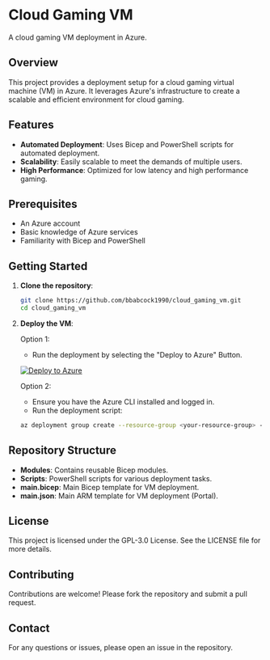 # Cloud Gaming VM

A cloud gaming VM deployment in Azure.

## Overview

This project provides a deployment setup for a cloud gaming virtual machine (VM) in Azure. It leverages Azure's infrastructure to create a scalable and efficient environment for cloud gaming.

## Features

- **Automated Deployment**: Uses Bicep and PowerShell scripts for automated deployment.
- **Scalability**: Easily scalable to meet the demands of multiple users.
- **High Performance**: Optimized for low latency and high performance gaming.

## Prerequisites

- An Azure account
- Basic knowledge of Azure services
- Familiarity with Bicep and PowerShell

## Getting Started

1. **Clone the repository**:
    ```bash
    git clone https://github.com/bbabcock1990/cloud_gaming_vm.git
    cd cloud_gaming_vm
    ```

2. **Deploy the VM**:
    
    Option 1:
    - Run the deployment by selecting the "Deploy to Azure" Button.

    [![Deploy to Azure](https://aka.ms/deploytoazurebutton)](https://portal.azure.com/#create/Microsoft.Template/uri/https%3A%2F%2Fraw.githubusercontent.com%2Fbbabcock1990%2Fcloud_gaming_vm%2Fmain%2Fmain.json)
   
   Option 2:
    - Ensure you have the Azure CLI installed and logged in.
    - Run the deployment script:
    ```bash
    az deployment group create --resource-group <your-resource-group> --template-file main.bicep --parameters @main.bicepparam
    ```

## Repository Structure

- **Modules**: Contains reusable Bicep modules.
- **Scripts**: PowerShell scripts for various deployment tasks.
- **main.bicep**: Main Bicep template for VM deployment.
- **main.json**: Main ARM template for VM deployment (Portal).

## License

This project is licensed under the GPL-3.0 License. See the LICENSE file for more details.

## Contributing

Contributions are welcome! Please fork the repository and submit a pull request.

## Contact

For any questions or issues, please open an issue in the repository.
